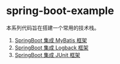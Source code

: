 # spring-boot-example
本系列代码旨在搭建一个常用的技术栈。

1. [SpringBoot 集成 MyBatis 框架](https://www.wangguangwu.com/archives/springboot-integrates-mybatis)
2. [SpringBoot 集成 Logback 框架](https://www.wangguangwu.com/archives/springboot-integrates-logback)
3. [SpringBoot 集成 JUnit 框架](https://www.wangguangwu.com/archives/springboot-integrate-junit)
